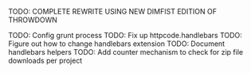 TODO: COMPLETE REWRITE USING NEW DIMFIST EDITION OF THROWDOWN

TODO: Config grunt process
TODO: Fix up httpcode.handlebars
TODO: Figure out how to change handlebars extension
TODO: Document handlebars helpers
TODO: Add counter mechanism to check for zip file downloads per project

